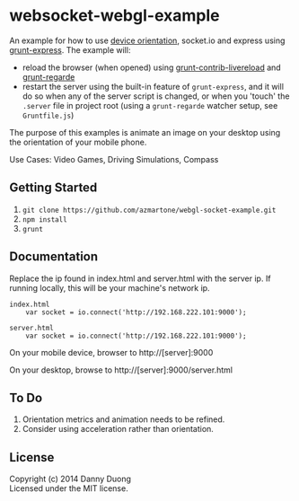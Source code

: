 # websocket-webgl-example

An example for how to use [device orientation](http://www.html5rocks.com/en/tutorials/device/orientation/), socket.io and express using [grunt-express](https://github.com/blai/grunt-express). The example will:

* reload the browser (when opened) using [grunt-contrib-livereload](https://github.com/gruntjs/grunt-contrib-livereload) and [grunt-regarde](https://github.com/yeoman/grunt-regarde)
* restart the server using the built-in feature of `grunt-express`, and it will do so when any of the server script is changed, or when you 'touch' the `.server` file in project root (using a `grunt-regarde` watcher setup, see `Gruntfile.js`)

The purpose of this examples is animate an image on your desktop using the orientation of your mobile phone.
 
Use Cases: Video Games, Driving Simulations, Compass

## Getting Started

1. `git clone https://github.com/azmartone/webgl-socket-example.git`
2. `npm install`
3. `grunt`


## Documentation
Replace the ip found in index.html and server.html with the server ip. If running locally, this will be your machine's network ip.

    index.html
        var socket = io.connect('http://192.168.222.101:9000');

    server.html
        var socket = io.connect('http://192.168.222.101:9000');

On your mobile device, browser to 
    http://[server]:9000

On your desktop, browse to
    http://[server]:9000/server.html

## To Do
1. Orientation metrics and animation needs to be refined.
2. Consider using acceleration rather than orientation.

## License
Copyright (c) 2014 Danny Duong  
Licensed under the MIT license.
